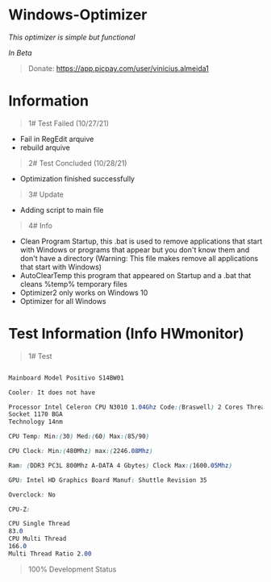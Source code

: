 # Windows-Optimizer

_This optimizer is simple but functional_

_In Beta_

>Donate: https://app.picpay.com/user/vinicius.almeida1

# Information

>1# Test Failed (10/27/21)
 * Fail in RegEdit arquive
 * rebuild arquive

>2# Test Concluded (10/28/21)
 * Optimization finished successfully

>3# Update
 * Adding script to main file
 
>4# Info

 * Clean Program Startup, this .bat is used to remove applications that start with Windows or programs that appear but you don't know them and don't have a directory (Warning: This file makes remove all applications that start with Windows)
 * AutoClearTemp this program that appeared on Startup and a .bat that cleans %temp% temporary files
 * Optimizer2 only works on Windows 10
 * Optimizer for all Windows

# Test Information (Info HWmonitor)

>1# Test 

```CSS

Mainboard Model	Positivo S14BW01

Cooler: It does not have

Processor Intel Celeron CPU N3010 1.04Ghz Code:(Braswell) 2 Cores Threads 2
Socket 1170 BGA
Technology 14nm 

CPU Temp: Min:(30) Med:(60) Max:(85/90)

CPU Clock: Min:(480Mhz) max:(2246.08Mhz)

Ram: (DDR3 PC3L 800Mhz A-DATA 4 Gbytes) Clock Max:(1600.05Mhz)

GPU: Intel HD Graphics Board Manuf: Shuttle Revision 35

Overclock: No

CPU-Z:

CPU Single Thread
83.0
CPU Multi Thread
166.0
Multi Thread Ratio 2.00

```

>100% Development Status

